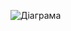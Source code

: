 ![Діаграма](https://github.com/ip-85/System-Dynamics/blob/master/Doc/UMLDiagrams/scenarios/guest/poll-usage/diagramOUT/UC2.png)